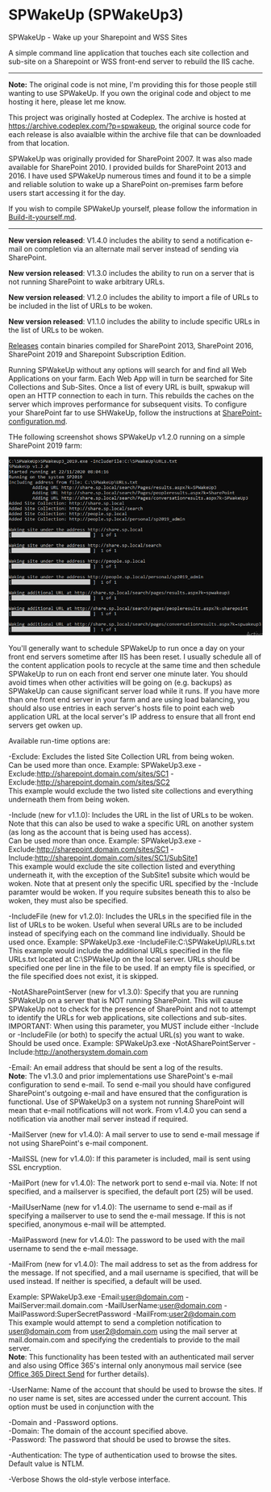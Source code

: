 # SPWakeUp (SPWakeUp3)

SPWakeUp - Wake up your Sharepoint and WSS Sites

A simple command line application that touches each site collection and sub-site on a Sharepoint or WSS front-end server to rebuild the IIS cache.

---

**Note:** The original code is not mine, I'm providing this for those people still wanting to use SPWakeUp. If you own the original code and object to me hosting it here, please let me know.

This project was originally hosted at Codeplex. The archive is hosted at https://archive.codeplex.com/?p=spwakeup, the original source code for each release is also avaialble within the archive file that can be downloaded from that location.

SPWakeUp was originally provided for SharePoint 2007. It was also made available for SharePoint 2010. I provided builds for SharePoint 2013 and 2016. I have used SPWakeUp numerous times and found it to be a simple and reliable solution to wake up a SharePoint on-premises farm before users start accessing it for the day.

If you wish to compile SPWakeUp yourself, please follow the information in [Build-it-yourself.md](Build-it-yourself.md).

---

**New version released**: V1.4.0 includes the ability to send a notification e-mail on completion via an alternate mail server instead of sending via SharePoint.

**New version released**: V1.3.0 includes the ability to run on a server that is not running SharePoint to wake arbitrary URLs.

**New version released**: V1.2.0 includes the ability to import a file of URLs to be included in the list of URLs to be woken.

**New version released**: V1.1.0 includes the ability to include specific URLs in the list of URLs to be woken.

[Releases](https://github.com/Andy-Dawson/SPWakeUp/releases) contain binaries compiled for SharePoint 2013, SharePoint 2016, SharePoint 2019 and Sharepoint Subscription Edition.

Running SPWakeUp without any options will search for and find all Web Applications on your farm. Each Web App will in turn be searched for Site Collections and Sub-Sites. Once a list of every URL is built, spwakup will open an HTTP connection to each in turn. This rebuilds the caches on the server which improves performance for subsequent visits. To configure your SharePoint far to use SHWakeUp, follow the instructions at [SharePoint-configuration.md](SharePoint-configuration.md).

THe following screenshot shows SPWakeUp v1.2.0 running on a simple SharePoint 2019 farm:

![SPWakeUp3_2019 v1.2.0 running](Media/README/SPWakeUp3_2019_v1.2.0-running.png)

You'll generally want to schedule SPWakeUp to run once a day on your front end servers sometime after IIS has been reset. I usually schedule all of the content application pools to recycle at the same time and then schedule SPWakeUp to run on each front end server one minute later. You should avoid times when other activities will be going on (e.g. backups) as SPWakeUp can cause significant server load while it runs. If you have more than one front end server in your farm and are using load balancing, you should also use entries in each server's hosts file to point each web application URL at the local server's IP address to ensure that all front end servers get owken up.

Available run-time options are:

-Exclude: Excludes the listed Site Collection URL from being woken.  
Can be used more than once. Example: SPWakeUp3.exe -Exclude:http://sharepoint.domain.com/sites/SC1 -Exclude:http://sharepoint.domain.com/sites/SC2  
This example would exclude the two listed site collections and everything underneath them from being woken.  

-Include (new for v1.1.0): Includes the URL in the list of URLs to be woken. Note that this can also be used to wake a specific URL on another system (as long as the account that is being used has access).  
Can be used more than once. Example: SPWakeUp3.exe -Exclude:http://sharepoint.domain.com/sites/SC1 -Include:http://sharepoint.domain.com/sites/SC1/SubSite1  
This example would exclude the site collection listed and everything underneath it, with the exception of the SubSite1 subsite which would be woken. Note that at present only the specific URL specified by the -Include paramter would be woken. If you require subsites beneath this to also be woken, they must also be specified.

-IncludeFile (new for v1.2.0): Includes the URLs in the specified file in the list of URLs to be woken. Useful when several URLs are to be included instead of specifying each on the command line individually.
Should be used once. Example: SPWakeUp3.exe -IncludeFile:C:\SPWakeUp\URLs.txt
This example would include the additional URLs specified in the file URLs.txt located at C:\SPWakeUp on the local server.
URLs should be specified one per line in the file to be used. If an empty file is specified, or the file specified does not exist, it is skipped.

-NotASharePointServer (new for v1.3.0): Specify that you are running SPWakeUp on a server that is NOT running SharePoint. This will cause SPWakeUp not to check for the presence of SharePoint and not to attempt to identify the URLs for web applications, site collections and sub-sites. IMPORTANT: When using this parameter, you MUST include either -Include or -IncludeFile (or both) to specify the actual URL(s) you want to wake.
Should be used once. Example: SPWakeUp3.exe -NotASharePointServer -Include:http://anothersystem.domain.com

-Email: An email address that should be sent a log of the results.  
**Note**: The v1.3.0 and prior implementations use SharePoint's e-mail configuration to send e-mail. To send e-mail you should have configured SharePoint's outgoing e-mail and have ensured that the configuration is functional. Use of SPWakeUp3 on a system not running SharePoint will mean that e-mail notifications will not work. From v1.4.0 you can send a notification via another mail server instead if required.

-MailServer (new for v1.4.0): A mail server to use to send e-mail message if not using SharePoint's e-mail component.

-MailSSL (new for v1.4.0): If this parameter is included, mail is sent using SSL encryption.

-MailPort (new for v1.4.0): The network port to send e-mail via. Note: If not specified, and a mailserver is specified, the default port (25) will be used.

-MailUserName (new for v1.4.0): The username to send e-mail as if specifying a mailserver to use to send the e-mail message. If this is not specified, anonymous e-mail will be attempted.

-MailPassword (new for v1.4.0): The password to be used with the mail username to send the e-mail message.

-MailFrom (new for v1.4.0): The mail address to set as the from address for the message. If not specified, and a mail username is specified, that will be used instead. If neither is specified, a default will be used.

Example: SPWakeUp3.exe -Email:user@domain.com -MailServer:mail.domain.com -MailUserName:user@domain.com -MailPassword:SuperSecretPassword -MailFrom:user2@domain.com  
This example would attempt to send a completion notification to user@domain.com from user2@domain.com using the mail server at mail.domain.com and specifying the credentials to provide to the mail server.  
**Note**: This functionality has been tested with an authenticated mail server and also using Office 365's internal only anonymous mail service (see [Office 365 Direct Send](https://docs.microsoft.com/en-us/exchange/mail-flow-best-practices/how-to-set-up-a-multifunction-device-or-application-to-send-email-using-microsoft-365-or-office-365#option-2-send-mail-directly-from-your-printer-or-application-to-microsoft-365-or-office-365-direct-send) for further details).

-UserName: Name of the account that should be used to browse the sites. If no user name is set, sites are accessed under the current account. This option must be used in conjunction with the 

-Domain and -Password options.  
-Domain: The domain of the account specified above.  
-Password: The password that should be used to browse the sites.

-Authentication: The type of authentication used to browse the sites. Default value is NTLM.

-Verbose Shows the old-style verbose interface.